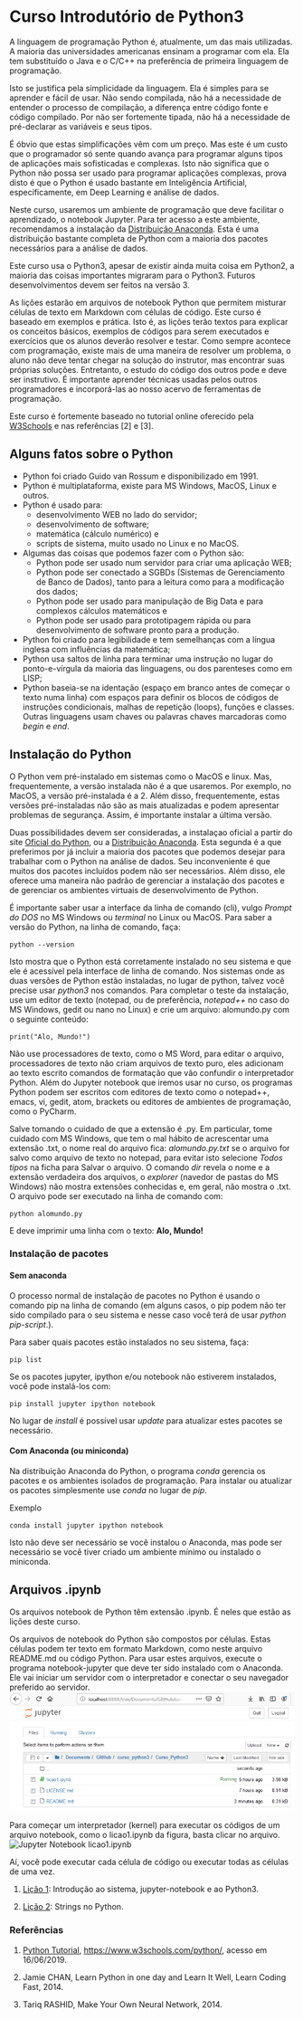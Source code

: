 # Curso Introdutório de Python3

A linguagem de programação Python é, atualmente, um das mais utilizadas. A maioria das universidades americanas ensinam a programar com ela. Ela tem substituído o Java e o C/C++ na preferência de primeira linguagem de programação.

Isto se justifica pela simplicidade da linguagem. Ela é simples para se aprender e fácil de usar. Não sendo compilada, não há a necessidade de entender o processo de compilação, a diferença entre código fonte e código compilado. Por não ser fortemente tipada, não há a necessidade de pré-declarar as variáveis e seus tipos.

É óbvio que estas simplificações vêm com um preço. Mas este é um custo que o programador só sente quando avança para programar alguns tipos de aplicações mais sofisticadas e complexas. Isto não significa que o Python não possa ser usado para programar aplicações complexas, prova disto é que o Python é usado bastante em Inteligência Artificial, especificamente, em Deep Learning e análise de dados.

Neste curso, usaremos um ambiente de programação que deve facilitar o aprendizado, o notebook Jupyter. Para ter acesso a este ambiente, recomendamos a instalação da [Distribuição Anaconda](https://www.anaconda.com/distribution/). Esta é uma distribuição bastante completa de Python com a maioria dos pacotes necessários para  a análise de dados.

Este curso usa o Python3, apesar de existir ainda muita coisa em Python2, a maioria das coisas importantes migraram para o Python3. Futuros desenvolvimentos devem ser feitos na versão 3.

As lições estarão em arquivos de notebook Python que permitem misturar células de texto em Markdown com células de código. Este curso é baseado em exemplos e prática. Isto é, as lições terão textos para explicar os conceitos básicos, exemplos de códigos para serem executados e exercícios que os alunos deverão resolver e testar. Como sempre acontece com programação, existe mais de uma maneira de resolver um problema, o aluno não deve tentar chegar na solução do instrutor, mas encontrar suas próprias soluções. Entretanto, o estudo do código dos outros pode e deve ser instrutivo. É importante aprender técnicas usadas pelos outros programadores e incorporá-las ao nosso acervo de ferramentas de programação.

Este curso é fortemente baseado no tutorial online oferecido pela [W3Schools](https://www.w3schools.com/python/) e nas referências [2] e [3].

## Alguns fatos sobre o Python

- Python foi criado Guido van Rossum e disponibilizado em 1991.
- Python é multiplataforma, existe para MS Windows, MacOS, Linux e outros.
- Python é usado para:
  + desenvolvimento WEB no lado do servidor;
  + desenvolvimento de software;
  + matemática (cálculo numérico) e
  + scripts de sistema, muito usado no Linux e no MacOS.
- Algumas das coisas que podemos fazer com o Python são:
  + Python pode ser usado num servidor para criar uma aplicação WEB;
  + Python pode ser conectado a SGBDs (Sistemas de Gerenciamento de Banco de Dados), tanto para a leitura como para a modificação dos dados;
  + Python pode ser usado para manipulação de Big Data e para complexos cálculos matemáticos e
  + Python pode ser usado para prototipagem rápida ou para desenvolvimento de software pronto para a produção.
- Python foi criado para legibilidade e tem semelhanças com a língua inglesa com influências da matemática;
- Python usa saltos de linha para terminar uma instrução no lugar do ponto-e-vírgula da maioria das linguagens, ou dos parenteses como em LISP;
- Python baseia-se na identação (espaço em branco antes de começar o texto numa linha) com espaços para definir os blocos de códigos de instruções condicionais, malhas de repetição \(loops\), funções e classes. Outras linguagens usam chaves ou palavras chaves marcadoras como *begin* e *end*.

## Instalação do Python

O Python vem pré-instalado em sistemas como o MacOS e linux. Mas, frequentemente, a versão instalada não é a que usaremos. Por exemplo, no MacOS, a versão pré-instalada é a 2. Além disso, frequentemente, estas versões pré-instaladas não são as mais atualizadas e podem apresentar problemas de segurança. Assim, é importante instalar a última versão.

Duas possibilidades devem ser consideradas, a instalaçao oficial a partir do site [Oficial do Python](https://www.python.org/downloads/), ou a [Distribuição Anaconda](https://www.anaconda.com/distribution/). Esta segunda é a que preferimos por já incluir a maioria dos pacotes que podemos desejar para trabalhar com o Python na análise de dados. Seu inconveniente é que muitos dos pacotes incluídos podem não ser necessários. Além disso, ele oferece uma maneira não padrão de gerenciar a instalação dos pacotes e de gerenciar os ambientes virtuais de desenvolvimento de Python.

É importante saber usar a interface da linha de comando \(cli\), vulgo *Prompt do DOS* no MS Windows ou *terminal* no Linux ou MacOS. Para saber a versão do Python, na linha de comando, faça:

```
python --version
```

Isto mostra que o Python está corretamente instalado no seu sistema e que ele é acessível pela interface de linha de comando. Nos sistemas onde as duas versões de Python estão instaladas, no lugar de python, talvez você precise usar *python3* nos comandos. Para completar o teste da instalação, use um editor de texto (notepad, ou de preferência, *notepad++* no caso do MS Windows, gedit ou nano no Linux) e crie um arquivo: alomundo.py com o seguinte conteúdo:

```
print("Alo, Mundo!")
```

  Não use processadores de texto, como o MS Word, para editar o arquivo,
  processadores de texto não criam arquivos de texto puro, eles adicionam
  ao texto escrito comandos de formatação que vão confundir o
  interpretador Python. Além do Jupyter notebook que iremos usar no curso,
  os programas Python podem ser escritos com editores de texto como o notepad++,
  emacs, vi, gedit, atom, brackets ou editores de ambientes de programação, como
  o PyCharm.

Salve tomando o cuidado de que a extensão é .py. Em particular, tome cuidado com MS Windows, que tem o mal hábito de acrescentar uma extensão .txt, o nome real do arquivo fica: *alomundo.py.txt* se o arquivo for salvo como arquivo de texto no notepad, para evitar isto selecione *Todos tipos* na ficha para Salvar o arquivo. O comando *dir* revela o nome e a extensão verdadeira dos arquivos, o *explorer* (navedor de pastas do MS Windows) não mostra extensões conhecidas e, em geral, não mostra o .txt. O arquivo pode ser executado na linha de comando com:

```
python alomundo.py
```

E deve imprimir uma linha com o texto: **Alo, Mundo!**

### Instalação de pacotes

#### Sem anaconda

O processo normal de instalação de pacotes no Python é usando o comando pip na linha de comando \(em alguns casos, o pip podem não ter sido compilado para o seu sistema e nesse caso você terá de usar *python pip-script*.\).

Para saber quais pacotes estão instalados no seu sistema, faça:

```
pip list
```

Se os pacotes jupyter, ipython e/ou notebook não estiverem instalados, você pode instalá-los com:

```
pip install jupyter ipython notebook
```

No lugar de *install* é possível usar *update* para atualizar estes pacotes se necessário.

#### Com Anaconda (ou miniconda)

Na distribuição Anaconda do Python, o programa *conda* gerencia os pacotes e os ambientes isolados de programação. Para instalar ou atualizar os pacotes simplesmente use *conda* no lugar de *pip*.

Exemplo

```
conda install jupyter ipython notebook
```

Isto não deve ser necessário se você instalou o Anaconda, mas pode ser necessário se você tiver criado um ambiente mínimo ou instalado o miniconda.

## Arquivos .ipynb

Os arquivos notebook de Python têm extensão .ipynb. É neles que estão as lições deste curso.

Os arquivos de notebook do Python são compostos por células. Estas células podem ter texto em formato Markdown, como neste arquivo README.md ou código Python. Para usar estes arquivos, execute o programa notebook-jupyter que deve ter sido instalado com o Anaconda. Ele vai iniciar um servidor com o interpretador e conectar o seu navegador preferido ao servidor.
![Jupyter Notebook](note_tree.png)

Para começar um interpretador (kernel) para executar os códigos de um arquivo notebook, como o licao1.ipynb da figura, basta clicar no arquivo.
![Jupyter Notebook licao1.ipynb](licao1.png)

Aí, você pode executar cada célula  de código ou executar todas as células de uma vez.

1. [Lição 1](licao1.ipynb): Introdução ao sistema, jupyter-notebook e ao Python3.

2. [Lição 2](licao2.ipynb): Strings no Python.

### Referências

1. [Python Tutorial](https://www.w3schools.com/python/), https://www.w3schools.com/python/, acesso em 16/06/2019.

2. Jamie CHAN, Learn Python in one day and Learn It Well, Learn Coding Fast, 2014.

3. Tariq RASHID, Make Your Own Neural Network, 2014.
